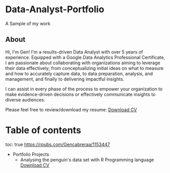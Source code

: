 # Data-Analyst-Portfolio
A Sample of my work
## About 
Hi, I'm Gen! I'm a results-driven Data Analyst with over 5 years of experience.
Equipped with a Google Data Analytics Professional Certificate, I am passionate about collaborating with organizations aiming to leverage their data effectively; 
from conceptualizing initial ideas on what to measure and how to accurately capture data, to data preparation, analysis, and management, and finally to delivering impactful insights.

I can assist in every phase of the process to empower your organization to make evidence-driven decisions or effectively communicate insights to diverse audiences.

Please feel free to review/download my resume: [Download CV](CRV.Gen.pdf)



# Table of contents 
toc: true
https://rpubs.com/Gencabreraa/1153447

* Portfolio Projects
    * Analysing the penguin's data set with R Programming language [Download CV]( https://github.com/gencabreraa/Data-Analyst-Portfolio/blob/main/R%20Project.pdf)

